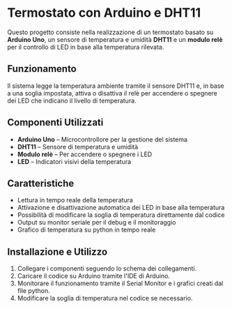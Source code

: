# Termostato con Arduino e DHT11

Questo progetto consiste nella realizzazione di un termostato basato su **Arduino Uno**, un sensore di temperatura e umidità **DHT11** e un **modulo relè** per il controllo di LED in base alla temperatura rilevata.

## Funzionamento
Il sistema legge la temperatura ambiente tramite il sensore DHT11 e, in base a una soglia impostata, attiva o disattiva il relè per accendere o spegnere dei LED che indicano il livello di temperatura.

## Componenti Utilizzati
- **Arduino Uno** – Microcontrollore per la gestione del sistema
- **DHT11** – Sensore di temperatura e umidità
- **Modulo relè** – Per accendere o spegnere i LED
- **LED** – Indicatori visivi della temperatura

## Caratteristiche
- Lettura in tempo reale della temperatura
- Attivazione e disattivazione automatica dei LED in base alla temperatura
- Possibilità di modificare la soglia di temperatura direttamente dal codice
- Output su monitor seriale per il debug e il monitoraggio
- Grafico di temperatura su python in tempo reale

## Installazione e Utilizzo
1. Collegare i componenti seguendo lo schema dei collegamenti.
2. Caricare il codice su Arduino tramite l'IDE di Arduino.
3. Monitorare il funzionamento tramite il Serial Monitor e i grafici creati dal file python.
4. Modificare la soglia di temperatura nel codice se necessario.
